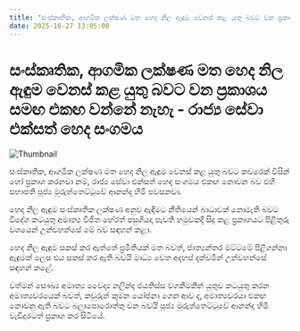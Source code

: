 ```yaml
---
title: "සංස්කෘතික, ආගමික ලක්ෂණ මත හෙද නිල ඇඳුම වෙනස් කළ යුතු බවට වන ප්‍රකාශය සමඟ එකඟ වන්නේ නැහැ - රාජ්‍ය සේවා එක්සත් හෙද සංගමය"
date: 2025-10-27 13:05:00
---
```


# සංස්කෘතික, ආගමික ලක්ෂණ මත හෙද නිල ඇඳුම වෙනස් කළ යුතු බවට වන ප්‍රකාශය සමඟ එකඟ වන්නේ නැහැ - රාජ්‍ය සේවා එක්සත් හෙද සංගමය

![Thumbnail](https://helakuru.sgp1.cdn.digitaloceanspaces.com/esana/images/lib/muruththettuwe-ananda-himi.jpg)

සංස්කෘතික, ආගමික ලක්ෂණ මත හෙද නිල ඇඳුම වෙනස් කළ යුතු බවට කවරෙක් විසින් හෝ ප්‍රකාශ කරනවා නම්, රාජ්‍ය සේවා එක්සත් හෙද සංගමය එකඟ නොවන බව එහි සභාපති පූජ්‍ය මුරුත්තෙට්ටුවේ ආනන්ද හිමි පවසනවා.

හෙද නිල ඇඳුම සංස්කෘතික ලක්ෂණ අනුව ඇඳීමට නීතියෙන් බාධාවක් නොමැති බවට විදේශ කටයුතු අමාත්‍ය විජිත හේරත් පසුගියදා පැවති හමුවකදී සිදු කළ ප්‍රකාශයට පිළිතුරු වශයෙන් උන්වහන්සේ මේ බව සඳහන් කළා.

හෙද නිල ඇඳුම සකස් කර ඇත්තේ ප්‍රමිතියක් මත බවත්, ජාත්‍යන්තර මට්ටමේ පිළිගන්නා ඇඳුමක් ලෙස එය සකස් කර ඇති බවයි මාධ්‍ය වෙත අදහස් දක්වමින් උන්වහන්සේ සඳහන් කළේ.

වත්මන් සෞඛ්‍ය අමාත්‍ය වෛද්‍ය නලින්ද ජයතිස්ස වගකීමකින් යුතුව කටයුතු කරන අමාත්‍යවරයෙක් බවත්, කවුරුන් කුමන යෝජනා ගෙන ආව ද, අමාත්‍යවරයා එකඟ නොවනු ඇති බවට බලාපොරොත්තු වන බවයි පූජ්‍ය මුරුත්තෙට්ටුවේ ආනන්ද හිමි වැඩිදුරටත් ප්‍රකාශ කර සිටියේ.

